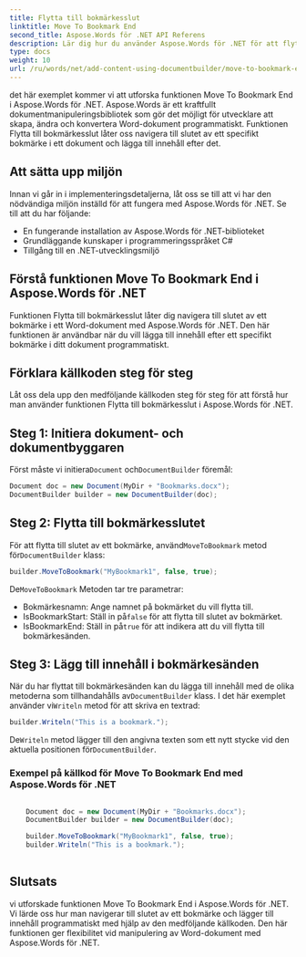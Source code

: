 ```yaml
---
title: Flytta till bokmärkesslut
linktitle: Move To Bookmark End
second_title: Aspose.Words för .NET API Referens
description: Lär dig hur du använder Aspose.Words för .NET för att flytta till slutet av ett bokmärke i Word-dokument med denna steg-för-steg-guide.
type: docs
weight: 10
url: /ru/words/net/add-content-using-documentbuilder/move-to-bookmark-end/
---
```


det här exemplet kommer vi att utforska funktionen Move To Bookmark End i Aspose.Words för .NET. Aspose.Words är ett kraftfullt dokumentmanipuleringsbibliotek som gör det möjligt för utvecklare att skapa, ändra och konvertera Word-dokument programmatiskt. Funktionen Flytta till bokmärkesslut låter oss navigera till slutet av ett specifikt bokmärke i ett dokument och lägga till innehåll efter det.

## Att sätta upp miljön

Innan vi går in i implementeringsdetaljerna, låt oss se till att vi har den nödvändiga miljön inställd för att fungera med Aspose.Words för .NET. Se till att du har följande:

- En fungerande installation av Aspose.Words för .NET-biblioteket
- Grundläggande kunskaper i programmeringsspråket C#
- Tillgång till en .NET-utvecklingsmiljö

## Förstå funktionen Move To Bookmark End i Aspose.Words för .NET

Funktionen Flytta till bokmärkesslut låter dig navigera till slutet av ett bokmärke i ett Word-dokument med Aspose.Words för .NET. Den här funktionen är användbar när du vill lägga till innehåll efter ett specifikt bokmärke i ditt dokument programmatiskt.

## Förklara källkoden steg för steg

Låt oss dela upp den medföljande källkoden steg för steg för att förstå hur man använder funktionen Flytta till bokmärkesslut i Aspose.Words för .NET.

## Steg 1: Initiera dokument- och dokumentbyggaren

 Först måste vi initiera`Document` och`DocumentBuilder` föremål:

```csharp
Document doc = new Document(MyDir + "Bookmarks.docx");
DocumentBuilder builder = new DocumentBuilder(doc);
```

## Steg 2: Flytta till bokmärkesslutet

 För att flytta till slutet av ett bokmärke, använd`MoveToBookmark` metod för`DocumentBuilder` klass:

```csharp
builder.MoveToBookmark("MyBookmark1", false, true);
```

 De`MoveToBookmark` Metoden tar tre parametrar:
- Bokmärkesnamn: Ange namnet på bokmärket du vill flytta till.
-  IsBookmarkStart: Ställ in på`false` för att flytta till slutet av bokmärket.
-  IsBookmarkEnd: Ställ in på`true` för att indikera att du vill flytta till bokmärkesänden.

## Steg 3: Lägg till innehåll i bokmärkesänden

När du har flyttat till bokmärkesänden kan du lägga till innehåll med de olika metoderna som tillhandahålls av`DocumentBuilder` klass. I det här exemplet använder vi`Writeln` metod för att skriva en textrad:

```csharp
builder.Writeln("This is a bookmark.");
```

 De`Writeln` metod lägger till den angivna texten som ett nytt stycke vid den aktuella positionen för`DocumentBuilder`.

### Exempel på källkod för Move To Bookmark End med Aspose.Words för .NET

```csharp

	Document doc = new Document(MyDir + "Bookmarks.docx");
	DocumentBuilder builder = new DocumentBuilder(doc);

	builder.MoveToBookmark("MyBookmark1", false, true);
	builder.Writeln("This is a bookmark.");
	
```

## Slutsats

vi utforskade funktionen Move To Bookmark End i Aspose.Words för .NET. Vi lärde oss hur man navigerar till slutet av ett bokmärke och lägger till innehåll programmatiskt med hjälp av den medföljande källkoden. Den här funktionen ger flexibilitet vid manipulering av Word-dokument med Aspose.Words för .NET.

